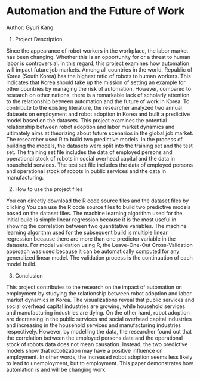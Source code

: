 # Automation and the Future of Work
Author: Gyuri Kang

1. Project Description

Since the appearance of robot workers in the workplace, the labor market has been changing. Whether this is an opportunity for or a threat to human labor is controversial. In this regard, this project examines how automation will impact future job markets. Among all countries in the world, Republic of Korea (South Korea) has the highest ratio of robots to human workers. This indicates that Korea should take up the mission of setting an example for other countries by managing the risk of automation. However, compared to research on other nations, there is a remarkable lack of scholarly attention to the relationship between automation and the future of work in Korea. To contribute to the existing literature, the researcher analyzed two annual datasets on employment and robot adoption in Korea and built a predictive model based on the datasets. This project examines the potential relationship between robot adoption and labor market dynamics and ultimately aims at theorizing about future scenarios in the global job market.
The researcher used R to build two predictive models. In the process of building the models, the datasets were split into the training set and the test set. The training set file includes the data of employed persons and operational stock of robots in social overhead capital and the data in household services. The test set file includes the data of employed persons and operational stock of robots in public services and the data in manufacturing.

2. How to use the project files

You can directly download the R code source files and the dataset files by clicking 
You can use the R code source files to build two predictive models based on the dataset files.
The machine learning algorithm used for the initial build is simple linear regression because it is the most useful in showing the correlation between two quantitative variables. The machine learning algorithm used for the subsequent build is multiple linear regression because there are more than one predictor variable in the datasets.
For model validation using R, the Leave-One-Out Cross-Validation approach was used because it can be automatically computed for any generalized linear model. The validation process is the continuation of each model build.

3. Conclusion

This project contributes to the research on the impact of automation on employment by studying the relationship between robot adoption and labor market dynamics in Korea. The visualizations reveal that public services and social overhead capital industries are growing, while household services and manufacturing industries are dying. On the other hand, robot adoption are decreasing in the public services and social overhead capital industries and increasing in the household services and manufacturing industries respectively. However, by modelling the data, the researcher found out that the correlation between the employed persons data and the operational stock of robots data does not mean causation. Instead, the two predictive models show that robotization may have a positive influence on employment. In other words, the increased robot adoption seems less likely to lead to unemployment, but to employment. This paper demonstrates how automation is and will be changing work.
